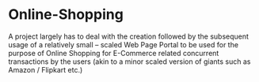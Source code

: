 # Online-Shopping
A project largely has to deal with the creation followed by the subsequent usage of a relatively small – scaled Web Page Portal to be used for the purpose of Online Shopping for E-Commerce related concurrent transactions by the users (akin to a minor scaled version of giants such as Amazon / Flipkart etc.)
